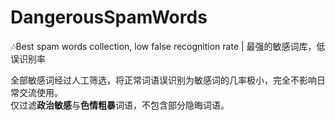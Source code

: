 # DangerousSpamWords
:notes:Best spam words collection, low false recognition rate | 最强的敏感词库，低误识别率

全部敏感词经过人工筛选，将正常词语误识别为敏感词的几率极小，完全不影响日常交流使用。  
仅过滤**政治敏感**与**色情粗暴**词语，不包含部分隐晦词语。
